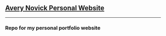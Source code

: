 ## <a href="https://averynovick.dev" rel="noopener" target="_blank">Avery Novick Personal Website </a>

---

### Repo for my personal portfolio website
